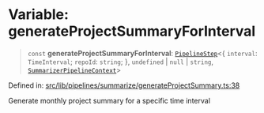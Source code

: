 # Variable: generateProjectSummaryForInterval

> `const` **generateProjectSummaryForInterval**: [`PipelineStep`](../../../types/type-aliases/PipelineStep.md)\<\{ `interval`: `TimeInterval`; `repoId`: `string`; \}, `undefined` \| `null` \| `string`, [`SummarizerPipelineContext`](../../context/interfaces/SummarizerPipelineContext.md)\>

Defined in: [src/lib/pipelines/summarize/generateProjectSummary.ts:38](https://github.com/elizaOS/elizaos.github.io/blob/4810f50019028b92f4f2a0ac31323fd787c7f288/src/lib/pipelines/summarize/generateProjectSummary.ts#L38)

Generate monthly project summary for a specific time interval
